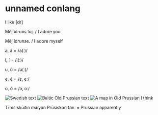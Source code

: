 # unnamed conlang

I like \[dr\]

Méj ídruns toj. / I adore you

Méj ídrunse. / I adore myself

a, á = /a(ː)/

i, í = /i(ː)/

u, ú = /u(ː)/

e, é = /ɛ, eː/

o, ó = /ɔ, oː/

![Swedish text](https://www.language-museum.com/encyclopedia/s/swedish.gif)
![Baltic Old Prussian text](https://qph.cf2.quoracdn.net/main-qimg-a18f060e67ab881859178ef28e4c149b-pjlq)
![A map in Old Prussian I think](https://www.prusai.org/images/map.png)

Tīms skūitin maiyan Prūsiskan tan. = Prussian apparently
